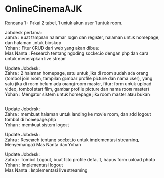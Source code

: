 # OnlineCinemaAJK

Rencana 1 :
  Pakai 2 tabel, 1 untuk akun user 1 untuk room.

Jobdesk pertama: <br>
  Zahra : Buat tampilan halaman login dan register, halaman untuk homepage, dan halaman untuk bioskop <br>
  Yohan : Fitur CRUD dari web yang akan dibuat <br>
  Mas Nanta : Research tentang ngoding socket.io dengan php dan cara untuk menerapkan live stream<br>

Update Jobdesk: <br>
  Zahra : 2 halaman homepage, satu untuk jika di room sudah ada orang (tombol join room, tampilan gambar profile picture dan nama user), yang satu jika di room belum ada orang(room master, fitur: form untuk upload video, tombol start film, gambar profile picture dan nama room master) <br>
  Yohan : Mengatur sistem untuk homepage jika room master atau bukan <br><br>
  
Update Jobdesk: <br>
  Zahra : membuat halaman untuk landing ke movie room, dan add logout tombol di homepage.php<br>
  Yohan : membuat sistem logout<br>

Update Jobdesk: <br>
  Zahra : Research tentang socket.io untuk implementasi streaming, Menyemangati Mas Nanta dan Yohan<br>

Update Jobdesk: <br>
  Zahra : Tombol Logout, buat foto profile default, hapus form upload photo<br>
  Yohan : Implementasi logout<br>
  Mas Nanta : Implementasi live streaming<br>
